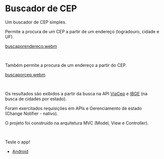 # Buscador de CEP

Um buscador de CEP simples.

Permite a procura de um CEP a partir de um endereço (logradouro, cidade e UF).

[buscaporendereco.webm](https://github.com/esantos1/buscadordecep/assets/46586063/96817102-24a4-4d7e-8b66-2bfe44d75c05)

<br/>

Também permite a procura de um endereço a partir do CEP.

[buscaporcep.webm](https://github.com/esantos1/buscadordecep/assets/46586063/f67ce2e2-a595-4f5a-82d3-99917016deb1)

<br/>

Os resultados são exibidos a partir da busca na API [ViaCep](https://viacep.com.br/) e [IBGE](https://servicodados.ibge.gov.br/api/docs/) (na busca de cidades por estado).

Foram exercitados requisições em APIs e Gerenciamento de estado (Change Notifier - nativo).

O projeto foi construido na arquitetura MVC (Model, View e Controller).

<br/>

Teste o app!

- [Android](https://github.com/esantos1/buscadordecep/blob/main/.github/build/buscadordecep.apk)

